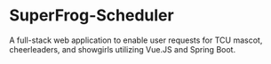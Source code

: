# SuperFrog-Scheduler
 A full-stack web application to enable user requests for TCU mascot, cheerleaders, and showgirls utilizing Vue.JS and Spring Boot.
